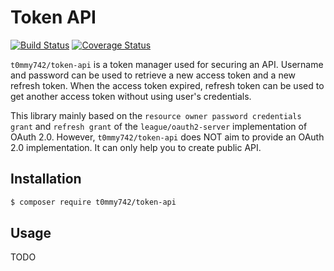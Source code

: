 # Token API

[![Build Status](https://travis-ci.com/t0mmy742/token-api.svg?branch=master)](https://travis-ci.com/t0mmy742/token-api)
[![Coverage Status](https://coveralls.io/repos/github/t0mmy742/token-api/badge.svg?branch=master)](https://coveralls.io/github/t0mmy742/token-api?branch=master)

`t0mmy742/token-api` is a token manager used for securing an API.
Username and password can be used to retrieve a new access token and a new refresh token.
When the access token expired, refresh token can be used to get another access token without using user's credentials.

This library mainly based on the `resource owner password credentials grant` and `refresh grant` of the `league/oauth2-server` implementation of OAuth 2.0.
However, `t0mmy742/token-api` does NOT aim to provide an OAuth 2.0 implementation.
It can only help you to create public API.

## Installation

```bash
$ composer require t0mmy742/token-api
```

## Usage

TODO
